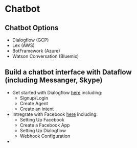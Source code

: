 # Chatbot

## Chatbot Options

* Dialogflow \(GCP\)
* Lex \(AWS\)
* BotFramework \(Azure\)
* Watson Conversation \(Bluemix\)

## Build a chatbot interface with Dataflow \(including Messanger, Skype\) 

* Get started with Dialogflow [here](https://dialogflow.com/docs/getting-started/building-your-first-agent) including:
  * Signup/Login
  * Create Agent
  * Create an intent
* Intregrate with Facebook [here](https://dialogflow.com/docs/integrations/facebook) including:
  * Setting Up Facebook
  * Create a Facebook App
  * Setting Up Dialogflow
  * Webhook Configuration
* 
